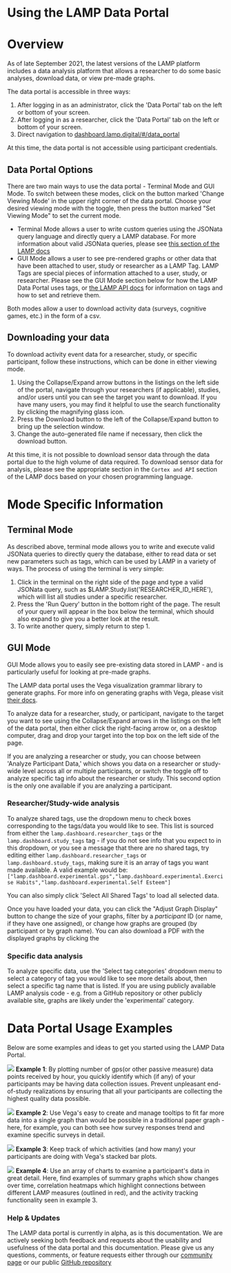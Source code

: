 # Using the LAMP Data Portal

# Overview

As of late September 2021, the latest versions of the LAMP platform includes a data analysis platform that allows a researcher to do some basic analyses, download data, or view pre-made graphs.

The data portal is accessible in three ways:
1. After logging in as an administrator, click the 'Data Portal' tab on the left or bottom of your screen.
2. After logging in as a researcher, click the 'Data Portal' tab on the left or bottom of your screen.
3. Direct navigation to [dashboard.lamp.digital/#/data_portal](https://dashboard.lamp.digital/#/data_portal)

At this time, the data portal is not accessible using participant credentials.


## Data Portal Options

There are two main ways to use the data portal - Terminal Mode and GUI Mode. To switch between these modes, click on the button marked 'Change Viewing Mode' in the upper right corner of the data portal. Choose your desired viewing mode with the toggle, then press the button marked "Set Viewing Mode" to set the current mode.

- Terminal Mode allows a user to write custom queries using the JSONata query language and directly query a LAMP database. For more information about valid JSONata queries, please see [this section of the LAMP docs](https://docs.lamp.digital/data_science/jsonata)
- GUI Mode allows a user to see pre-rendered graphs or other data that have been attached to user, study or researcher as a LAMP Tag. LAMP Tags are special pieces of information attached to a user, study, or researcher. Please see the GUI Mode section below for how the LAMP Data Portal uses tags, or [the LAMP API docs](https://docs.lamp.digital/api/list-all-tags-set-for-or-by-a-researcher-study-participant-activity-or-sensor) for information on tags and how to set and retrieve them.

Both modes allow a user to download activity data (surveys, cognitive games, etc.) in the form of a csv.

## Downloading your data

To download activity event data for a researcher, study, or specific participant, follow these instructions, which can be done in either viewing mode.

1. Using the Collapse/Expand arrow buttons in the listings on the left side of the portal, navigate through your researchers (if applicable), studies, and/or users until you can see the target you want to download. If you have many users, you may find it helpful to use the search functionality by clicking the magnifying glass icon.
2. Press the Download button to the left of the Collapse/Expand button to bring up the selection window.
3. Change the auto-generated file name if necessary, then click the download button.

At this time, it is not possible to download sensor data through the data portal due to the high volume of data required. To download sensor data for analysis, please see the appropriate section in the `Cortex and API` section of the LAMP docs based on your chosen programming language.


# Mode Specific Information

## Terminal Mode


As described above, terminal mode allows you to write and execute valid JSONata queries to directly query the database, either to read data or set new parameters such as tags, which can be used by LAMP in a variety of ways. The process of using the terminal is very simple:

1. Click in the terminal on the right side of the page and type a valid JSONata query, such as $LAMP.Study.list('RESEARCHER_ID_HERE'), which will list all studies under a specific researcher.
2. Press the 'Run Query' button in the bottom right of the page. The result of your query will appear in the box below the terminal, which should also expand to give you a better look at the result.
3. To write another query, simply return to step 1.


## GUI Mode

GUI Mode allows you to easily see pre-existing data stored in LAMP - and is particularly useful for looking at pre-made graphs.

The LAMP data portal uses the Vega visualization grammar library to generate graphs. For more info on generating graphs with Vega, please visit [their docs](https://vega.github.io/vega/docs/).

To analyze data for a researcher, study, or participant, navigate to the target you want to see using the Collapse/Expand arrows in the listings on the left of the data portal, then either click the right-facing arrow or, on a desktop computer, drag and drop your target into the top box on the left side of the page.

If you are analyzing a researcher or study, you can choose between 'Analyze Participant Data,' which shows you data on a researcher or study-wide level across all or multiple participants, or switch the toggle off to analyze specific tag info about the researcher or study. This second option is the only one available if you are analyzing a participant.


### Researcher/Study-wide analysis
To analyze shared tags, use the dropdown menu to check boxes corresponding to the tags/data you would like to see. This list is sourced from either the `lamp.dashboard.researcher_tags` or the `lamp.dashboard.study_tags` tag - if you do not see info that you expect to in this dropdown, or you see a message that there are no shared tags, try editing either `lamp.dashboard.researcher_tags` or `lamp.dashboard.study_tags`, making sure it is an array of tags you want made available. A valid example would be:
```["lamp.dashboard.experimental.gps","lamp.dashboard.experimental.Exercise Habits","lamp.dashboard.experimental.Self Esteem"]```

You can also simply click 'Select All Shared Tags' to load all selected data.

Once you have loaded your data, you can click the "Adjust Graph Display" button to change the size of your graphs, filter by a *participant* ID (or name, if they have one assigned), or change how graphs are grouped (by participant or by graph name). You can also download a PDF with the displayed graphs by clicking the 

### Specific data analysis
To analyze specific data, use the 'Select tag categories' dropdown menu to select a category of tag you would like to see more details about, then select a specific tag name that is listed. If you are using publicly available LAMP analysis code - e.g. from a GitHub repository or other publicly available site, graphs are likely under the 'experimental' category.


# Data Portal Usage Examples

Below are some examples and ideas to get you started using the LAMP Data Portal.

![](assets/docs_gps_scatter_example.png)
**Example 1**: By plotting number of gps(or other passive measure) data points received by hour, you quickly identify which (if any) of your participants may be having data collection issues. Prevent unpleasant end-of-study realizations by ensuring that all your participants are collecting the highest quality data possible.  

![](assets/docs_tooltip_example.png)
**Example 2**: Use Vega's easy to create and manage tooltips to fit far more data into a single graph than would be possible in a traditional paper graph - here, for example, you can both see how survey responses trend and examine specific surveys in detail.  

![](assets/docs_activity_counts.png)
**Example 3**: Keep track of which activities (and how many) your participants are doing with Vega's stacked bar plots.  


![](assets/docs_example_charts.png)
**Example 4**: Use an array of charts to examine a participant's data in great detail. Here, find examples of summary graphs which show changes over time, correlation heatmaps which highlight connections between different LAMP measures (outlined in red), and the activity tracking functionality seen in example 3.  

### Help & Updates
The LAMP data portal is currently in alpha, as is this documentation. We are actively seeking both feedback and requests about the usability and usefulness of the data portal and this documentation. Please give us any questions, comments, or feature requests either through our [community page](https://community.lamp.digital) or our public [GitHub repository](https://github.com/BIDMCDigitalPsychiatry/LAMP-platform/issues)
